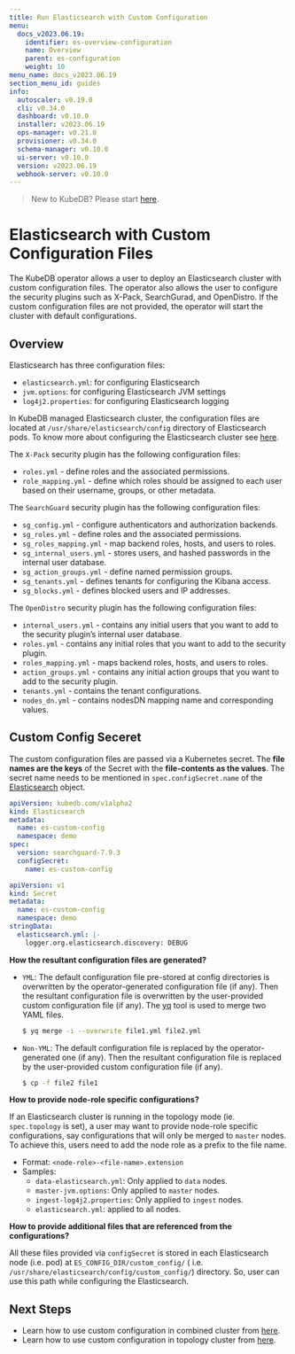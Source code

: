 ```yaml
---
title: Run Elasticsearch with Custom Configuration
menu:
  docs_v2023.06.19:
    identifier: es-overview-configuration
    name: Overview
    parent: es-configuration
    weight: 10
menu_name: docs_v2023.06.19
section_menu_id: guides
info:
  autoscaler: v0.19.0
  cli: v0.34.0
  dashboard: v0.10.0
  installer: v2023.06.19
  ops-manager: v0.21.0
  provisioner: v0.34.0
  schema-manager: v0.10.0
  ui-server: v0.10.0
  version: v2023.06.19
  webhook-server: v0.10.0
---
```


> New to KubeDB? Please start [here](/docs/v2023.06.19/README).

# Elasticsearch with Custom Configuration Files

The KubeDB operator allows a user to deploy an Elasticsearch cluster with custom configuration files. The operator also allows the user to configure the security plugins such as X-Pack, SearchGurad, and OpenDistro. If the custom configuration files are not provided, the operator will start the cluster with default configurations.

## Overview

Elasticsearch has three configuration files:

- `elasticsearch.yml`: for configuring Elasticsearch
- `jvm.options`: for configuring Elasticsearch JVM settings
- `log4j2.properties`: for configuring Elasticsearch logging

In KubeDB managed Elasticsearch cluster, the configuration files are located at `/usr/share/elasticsearch/config` directory of Elasticsearch pods. To know more about configuring the Elasticsearch cluster see [here](https://www.elastic.co/guide/en/elasticsearch/reference/7.10/settings.html).

The `X-Pack` security plugin has the following configuration files:

- `roles.yml` - define roles and the associated permissions.
- `role_mapping.yml` - define which roles should be assigned to each user based on their username, groups, or other metadata.

The `SearchGuard` security plugin has the following configuration files:

- `sg_config.yml` - configure authenticators and authorization backends.
- `sg_roles.yml` - define roles and the associated permissions.
- `sg_roles_mapping.yml` - map backend roles, hosts, and users to roles.
- `sg_internal_users.yml` - stores users, and hashed passwords in the internal user database.
- `sg_action_groups.yml` - define named permission groups.
- `sg_tenants.yml` - defines tenants for configuring the Kibana access.
- `sg_blocks.yml` -  defines blocked users and IP addresses.

The `OpenDistro` security plugin has the following configuration files:

- `internal_users.yml` - contains any initial users that you want to add to the security plugin’s internal user database.
- `roles.yml` - contains any initial roles that you want to add to the security plugin.
- `roles_mapping.yml` - maps backend roles, hosts, and users to roles.
- `action_groups.yml` - contains any initial action groups that you want to add to the security plugin.
- `tenants.yml` - contains the tenant configurations.
- `nodes_dn.yml` - contains nodesDN mapping name and corresponding values.

## Custom Config Seceret

The custom configuration files are passed via a Kubernetes secret. The **file names are the keys** of the Secret with the **file-contents as the values**. The secret name needs to be mentioned in `spec.configSecret.name` of the [Elasticsearch](/docs/v2023.06.19/guides/elasticsearch/concepts/elasticsearch/) object.

```yaml
apiVersion: kubedb.com/v1alpha2
kind: Elasticsearch
metadata:
  name: es-custom-config
  namespace: demo
spec:
  version: searchguard-7.9.3
  configSecret:
    name: es-custom-config
```

```yaml
apiVersion: v1
kind: Secret
metadata:
  name: es-custom-config
  namespace: demo
stringData:
  elasticsearch.yml: |-
    logger.org.elasticsearch.discovery: DEBUG
```

**How the resultant configuration files are generated?**

- `YML`: The default configuration file pre-stored at config directories is overwritten by the operator-generated configuration file (if any). Then the resultant configuration file is overwritten by the user-provided custom configuration file (if any). The [yq](https://github.com/mikefarah/yq) tool is used to merge two YAML files.

  ```bash
  $ yq merge -i --overwrite file1.yml file2.yml
  ```

- `Non-YML`: The default configuration file is replaced by the operator-generated one (if any). Then the resultant configuration file is replaced by the user-provided custom configuration file (if any).

  ```bash
  $ cp -f file2 file1
  ```

**How to provide node-role specific configurations?**

If an Elasticsearch cluster is running in the topology mode (ie. `spec.topology` is set), a user may want to provide node-role specific configurations, say configurations that will only be merged to `master` nodes. To achieve this, users need to add the node role as a prefix to the file name.

- Format: `<node-role>-<file-name>.extension`
- Samples:
  - `data-elasticsearch.yml`: Only applied to `data` nodes.
  - `master-jvm.options`: Only applied to `master` nodes.
  - `ingest-log4j2.properties`: Only applied to `ingest` nodes.
  - `elasticsearch.yml`: applied to all nodes.

**How to provide additional files that are referenced from the configurations?**

All these files provided via `configSecret` is stored in each Elasticsearch node (i.e. pod) at `ES_CONFIG_DIR/custom_config/` ( i.e. `/usr/share/elasticsearch/config/custom_config/`) directory. So, user can use this path while configuring the Elasticsearch.

## Next Steps

- Learn how to use custom configuration in combined cluster from [here](/docs/v2023.06.19/guides/elasticsearch/configuration/combined-cluster/).
- Learn how to use custom configuration in topology cluster from [here](/docs/v2023.06.19/guides/elasticsearch/configuration/topology-cluster/).

